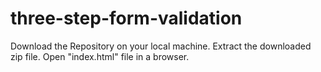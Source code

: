 # three-step-form-validation
Download the Repository on your local machine.
Extract the downloaded zip file.
Open "index.html" file in a browser.
